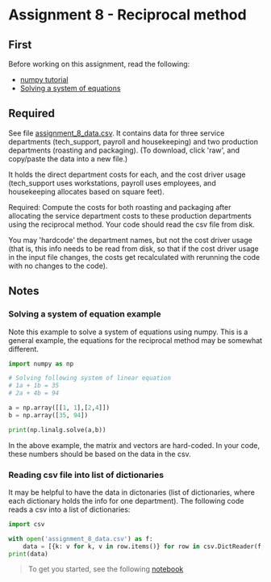 # Assignment 8 - Reciprocal method

## First

Before working on this assignment, read the following:

- [numpy tutorial](http://cs231n.github.io/python-numpy-tutorial/)
- [Solving a system of equations](https://medium.com/@GalarnykMichael/solving-system-of-linear-equations-using-python-645ad1904cec)


## Required

See file [assignment_8_data.csv](assignment_8_data.csv). It contains data for three service departments (tech_support, payroll and housekeeping) and two production departments (roasting and packaging). (To download, click 'raw', and copy/paste the data into a new file.)

It holds the direct department costs for each, and the cost driver usage (tech_support uses workstations, payroll uses employees, and housekeeping allocates based on square feet).

Required: Compute the costs for both roasting and packaging after allocating the service department costs to these production departments using the reciprocal method. Your code should read the csv file from disk.

You may 'hardcode' the department names, but not the cost driver usage (that is, this info needs to be read from disk, so that if the cost driver usage in the input file changes, the costs get recalculated with rerunning the code with no changes to the code). 

## Notes

### Solving a system of equation example

Note this example to solve a system of equations using numpy. This is a general example, the equations for the reciprocal method may be somewhat different.

```python
import numpy as np

# Solving following system of linear equation
# 1a + 1b = 35
# 2a + 4b = 94

a = np.array([[1, 1],[2,4]])
b = np.array([35, 94])

print(np.linalg.solve(a,b))
```
In the above example, the matrix and vectors are hard-coded. In your code, these numbers should be based on the data in the csv.

### Reading csv file into list of dictionaries

It may be helpful to have the data in dictonaries (list of dictionaries, where each dictionary holds the info for one department). The following code reads a csv into a list of dictionaries:

```python
import csv

with open('assignment_8_data.csv') as f:
    data = [{k: v for k, v in row.items()} for row in csv.DictReader(f, skipinitialspace=True)]
print(data)
```

> To get you started, see the following [notebook](assignment_8_heads_up)